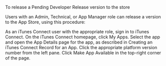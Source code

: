 To release a Pending Developer Release version to the store



Users with an Admin, Technical, or App Manager role can release a version to the App Store, using this procedure:

As an iTunes Connect user with the appropriate role, sign in to iTunes Connect.
On the iTunes Connect homepage, click My Apps.
Select the app and open the App Details page for the app, as described in Creating an iTunes Connect Record for an App.
Click the appropriate platform version number from the left pane.
Click Make App Available in the top-right corner of the page.